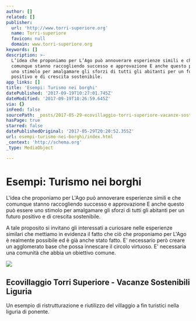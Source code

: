 ```yaml
---
author: []
related: []
publisher:
  url: 'http://www.torri-superiore.org'
  name: Torri-superiore
  favicon: null
  domain: www.torri-superiore.org
keywords: []
description: >-
  L’idea che proponiamo per L’Ago può annoverare esperienze simili e che
  comunque stanno raccogliendo successo e approvazione E anche questo può essere
  uno stimolo per amalgamare gli sforzi di tutti gli abitanti per un futuro
  positivo e di crescita sostenibile.
app_links: []
title: 'Esempi: Turismo nei borghi'
datePublished: '2017-09-19T10:27:01.745Z'
dateModified: '2017-09-19T10:26:59.645Z'
via: {}
inFeed: false
sourcePath: _posts/2017-05-29-ecovillaggio-torri-superiore-vacanze-sostenibili-liguria.md
hasPage: true
starred: false
datePublishedOriginal: '2017-05-29T20:20:52.355Z'
url: esempi-turismo-nei-borghi/index.html
_context: 'http://schema.org'
_type: MediaObject

---
```

# Esempi: Turismo nei borghi

L'idea che proponiamo per L'Ago può annoverare esperienze simili e che comunque stanno raccogliendo successo e approvazione E anche questo può essere uno stimolo per amalgamare gli sforzi di tutti gli abitanti per un futuro positivo e di crescita sostenibile.

A tale proposito si invitano gli interessati a curiosare nelle esperienze similari che mettiamo in evidenza il fatto che ciò che proponiamo per L'Ago è realmente possibile ed è già anche stato fatto. E' necessario però creare un agglomerato base che possa innescare il circolo virtuoso. E' necessaria una comunità che abbia un obiettivo comune.

<article style=""><img src="https://s3-us-west-2.amazonaws.com/the-grid-img/p/b07a89f584cdb0274c1174b4f0c8e7f72b9a3fbf.jpg" /><h1>Ecovillaggio Torri Superiore - Vacanze Sostenibili Liguria</h1><p>Un esempio di ristrutturazione  e riutilizzo del villaggio a fin turistici nella liguria di ponente.</p></article>